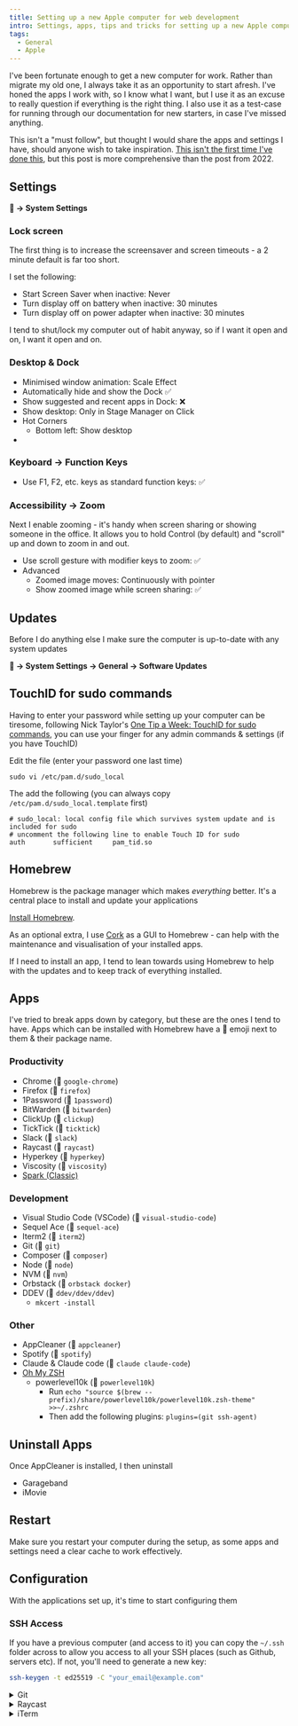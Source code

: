 ```yaml
---
title: Setting up a new Apple computer for web development
intro: Settings, apps, tips and tricks for setting up a new Apple computer for web development
tags:
  - General
  - Apple
---
```


I've been fortunate enough to get a new computer for work. Rather than migrate my old one, I always take it as an opportunity to start afresh. I've honed the apps I work with, so I know what I want, but I use it as an excuse to really question if everything is the right thing. I also use it as a test-case for running through our documentation for new starters, in case I've missed anything.

This isn't a "must follow", but thought I would share the apps and settings I have, should anyone wish to take inspiration. [This isn't the first time I've done this](https://www.mikestreety.co.uk/blog/setting-up-a-new-apple-computer/), but this post is more comprehensive than the post from 2022.

## Settings

**🍎 -> System Settings**

### Lock screen

The first thing is to increase the screensaver and screen timeouts - a 2 minute default is far too short.

I set the following:

- Start Screen Saver when inactive: Never
- Turn display off on battery when inactive: 30 minutes
- Turn display off on power adapter when inactive: 30 minutes

I tend to shut/lock my computer out of habit anyway, so if I want it open and on, I want it open and on.

### Desktop & Dock

- Minimised window animation: Scale Effect
- Automatically hide and show the Dock ✅
- Show suggested and recent apps in Dock: ❌
- Show desktop: Only in Stage Manager on Click
- Hot Corners
  - Bottom left: Show desktop
-

### Keyboard -> Function Keys

- Use F1, F2, etc. keys as standard function keys: ✅

### Accessibility -> Zoom

Next I enable zooming - it's handy when screen sharing or showing someone in the office. It allows you to hold Control (by default) and "scroll" up and down to zoom in and out.

- Use scroll gesture with modifier keys to zoom: ✅
- Advanced
  - Zoomed image moves: Continuously with pointer
  - Show zoomed image while screen sharing: ✅

## Updates

Before I do anything else I make sure the computer is up-to-date with any system updates

**🍎 -> System Settings -> General -> Software Updates**

## TouchID for sudo commands

Having to enter your password while setting up your computer can be tiresome, following Nick Taylor's [One Tip a Week: TouchID for sudo commands](https://one-tip-a-week.beehiiv.com/p/one-tip-a-week-touchid-for-sudo-commands), you can use your finger for any admin commands & settings (if you have TouchID)

Edit the file (enter your password one last time)

```
sudo vi /etc/pam.d/sudo_local
```

The add the following (you can always copy `/etc/pam.d/sudo_local.template` first)

```
# sudo_local: local config file which survives system update and is included for sudo
# uncomment the following line to enable Touch ID for sudo
auth       sufficient     pam_tid.so
```

## Homebrew

Homebrew is the package manager which makes _everything_ better. It's a central place to install and update your applications

[Install Homebrew](https://brew.sh/).

As an optional extra, I use [Cork](https://corkmac.app/) as a GUI to Homebrew - can help with the maintenance and visualisation of your installed apps.

If I need to install an app, I tend to lean towards using Homebrew to help with the updates and to keep track of everything installed.

## Apps

I've tried to break apps down by category, but these are the ones I tend to have. Apps which can be installed with Homebrew have a 🍺 emoji next to them & their package name.

### Productivity

- Chrome (🍺 `google-chrome`)
- Firefox (🍺 `firefox`)
- 1Password (🍺 `1password`)
- BitWarden (🍺 `bitwarden`)
- ClickUp (🍺 `clickup`)
- TickTick (🍺 `ticktick`)
- Slack (🍺 `slack`)
- Raycast (🍺 `raycast`)
- Hyperkey (🍺 `hyperkey`)
- Viscosity (🍺 `viscosity`)
- [Spark (Classic)](https://apps.apple.com/us/app/spark-classic-email-app/id1176895641?mt=12)

### Development

- Visual Studio Code (VSCode) (🍺 `visual-studio-code`)
- Sequel Ace (🍺 `sequel-ace`)
- Iterm2 (🍺 `iterm2`)
- Git (🍺 `git`)
- Composer  (🍺 `composer`)
- Node (🍺 `node`)
- NVM (🍺 `nvm`)
- Orbstack (🍺 `orbstack docker`)
- DDEV (🍺 `ddev/ddev/ddev`)
  - `mkcert -install`

### Other

- AppCleaner (🍺 `appcleaner`)
- Spotify (🍺 `spotify`)
- Claude & Claude code (🍺 `claude claude-code`)
- [Oh My ZSH](https://ohmyz.sh/)
  - powerlevel10k (🍺 `powerlevel10k`)
    - Run `echo "source $(brew --prefix)/share/powerlevel10k/powerlevel10k.zsh-theme" >>~/.zshrc`
    - Then add the following plugins: `plugins=(git ssh-agent)`

## Uninstall Apps

Once AppCleaner is installed, I then uninstall

- Garageband
- iMovie

## Restart

Make sure you restart your computer during the setup, as some apps and settings need a clear cache to work effectively.

## Configuration

With the applications set up, it's time to start configuring them

### SSH Access

If you have a previous computer (and access to it) you can copy the `~/.ssh` folder across to allow you access to all your SSH places (such as Github, servers etc). If not, you'll need to generate a new key:

```bash
ssh-keygen -t ed25519 -C "your_email@example.com"
```

<details>

<summary>Git</summary>

We have some sensible Git config options we enable globally:

```bash
git config --global init.defaultBranch main
git config --global merge.ff false
git config --global pull.ff true
git config --global pull.rebase true
git config --global fetch.prune true
```

And then you can configure your user config:

```bash
git config --global user.name "Your Name"
git config --global user.email "name@domain.example"
```

</details>

<details>

<summary>Raycast</summary>

I use RayCast as a Spotlight replacement. To do so, I disable Spotlight:

**🍎 -> System Settings**

- Spotlight
  - Disable everything
  - Search Privacy
    - Click +
    - Select the root hard drive
- Keyboard
  - Keyboard Shortcuts
    - Spotlight
      - Uncheck everything


Open RayCast and it will run through an onboarding:

- Set the Hotkey as ⌘ + Space (what Spotlight was)
- Grant access to
  - Calendar
  - Files
  - Accessibility

Once completed, open the settings & go to extensions. This is where it really pays off to have Hyperkey installed as you can set shortcuts for apps.

E.g, for me, I have `Caps Lock + E` to open ITerm and `Caps Lock + C` to open the Clipboard history. Things to look at

- Clipboard history
- Window Management
- [Auto-join Meetings](https://one-tip-a-week.beehiiv.com/p/one-tip-a-week-raycast-s-auto-join-for-meetings)

</details>

<details>

<summary>iTerm</summary>

First, we need to set up our [Vim config](https://www.mikestreety.co.uk/blog/syntax-highlighting-and-other-enhancements-for-vim/)

Then edit the iTerm preferences:

- General
	- Startup
		- Window restoration policy: Ony Restore Hotkey Window
  Selection
    - ❌ Clicking on a command selects it to restrict Find and Filter.
- Appearance
	- General
		- Theme: Minimal
- Profiles
	- Colours
		- Modes: ❌ Use separate colours for light and dark mode
		- Color Preset: Tango Dark
	- Text
		- Cursor: `|`
		- Font
			- MesloLGSNF
			- Weight: Regular
			- Size: 14, 
			- Letter spacing: 100
			- Line-height: 120
	- Window
		- New Windows: 235 columns by 40 rows
		- ❌ Use transparency
	- Terminal
		- Scrollback lines: ✅ Unlimited scrollback
		- Bell: ✅ Silence bell

</details>